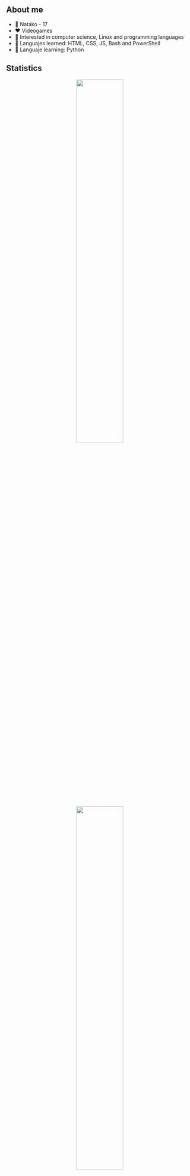 ## About me
- 👋 Natako - 17
- ❤️ Videogames
- 👀 Interested in computer science, Linux and programming languages
- 🧠 Languajes learned: HTML, CSS, JS, Bash and PowerShell
- 📖 Languaje learning: Python



## Statistics
<p align="center">
  <img height="50%" width="auto" src="https://github-readme-stats.vercel.app/api?username=Natako7&theme=prussian&text_color=e0fbff&show_icons=true&hide_border=true&count_private=false&bg_color=00000000&hide=issues,contribs">
  <img height="50%" width="auto" src="https://github-readme-stats.vercel.app/api/top-langs/?username=Natako7&theme=prussian&text_color=e0fbff&show_icons=true&hide_border=true&layout=compact&bg_color=00000000">
</p>

<p align="center">
  <img src="https://skillicons.dev/icons?i=html" />
  <img src="https://skillicons.dev/icons?i=css" />
  <img src="https://skillicons.dev/icons?i=js" />
  <img src="https://skillicons.dev/icons?i=bash" />
  <img src="https://skillicons.dev/icons?i=powershell" />
  <img src="https://skillicons.dev/icons?i=python" />
</p>

###### Icons with <a href="https://skillicons.dev/">Skill Icons</a>
###### Statistics with <a href="https://gh-stats-gen.vercel.app/">GH Stats Generator (Vercel)</a>
<!---
Natako7/Natako7 is a ✨ special ✨ repository because its `README.md` (this file) appears on your GitHub profile.
You can click the Preview link to take a look at your changes.
--->
